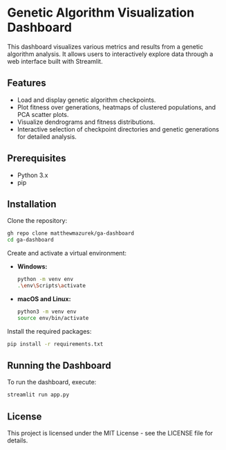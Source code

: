 
# Genetic Algorithm Visualization Dashboard

This dashboard visualizes various metrics and results from a genetic algorithm analysis. It allows users to interactively explore data through a web interface built with Streamlit.

## Features
- Load and display genetic algorithm checkpoints.
- Plot fitness over generations, heatmaps of clustered populations, and PCA scatter plots.
- Visualize dendrograms and fitness distributions.
- Interactive selection of checkpoint directories and genetic generations for detailed analysis.

## Prerequisites
- Python 3.x
- pip

## Installation

Clone the repository:
```bash
gh repo clone matthewmazurek/ga-dashboard
cd ga-dashboard
```

Create and activate a virtual environment:
- **Windows:**
  ```bash
  python -m venv env
  .\env\Scripts\activate
  ```
- **macOS and Linux:**
  ```bash
  python3 -m venv env
  source env/bin/activate
  ```

Install the required packages:
```bash
pip install -r requirements.txt
```

## Running the Dashboard
To run the dashboard, execute:
```bash
streamlit run app.py
```

## License
This project is licensed under the MIT License - see the LICENSE file for details.
